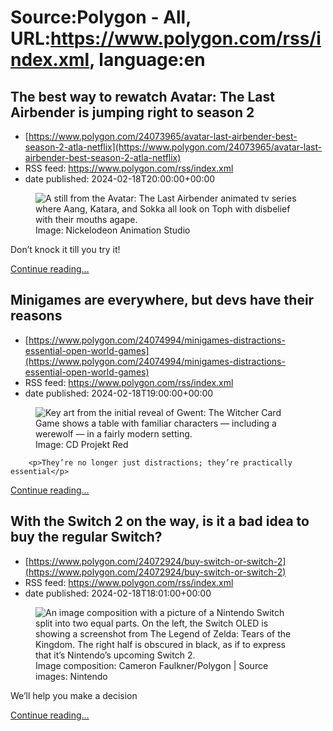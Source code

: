 # Source:Polygon -  All, URL:https://www.polygon.com/rss/index.xml, language:en

## The best way to rewatch Avatar: The Last Airbender is jumping right to season 2
 - [https://www.polygon.com/24073965/avatar-last-airbender-best-season-2-atla-netflix](https://www.polygon.com/24073965/avatar-last-airbender-best-season-2-atla-netflix)
 - RSS feed: https://www.polygon.com/rss/index.xml
 - date published: 2024-02-18T20:00:00+00:00

<figure>
      <img alt="A still from the Avatar: The Last Airbender animated tv series where Aang, Katara, and Sokka all look on Toph with disbelief with their mouths agape.  " src="https://cdn.vox-cdn.com/thumbor/FK1FiDHxCk1e6xdHgUBZImIRh8k=/0x0:2376x1337/640x360/cdn.vox-cdn.com/uploads/chorus_image/image/73148539/AtlaBlindBandit.0.png" />
        <figcaption>Image: Nickelodeon Animation Studio</figcaption>
    </figure>

  <p>Don’t knock it till you try it! </p>
  <p>
    <a href="https://www.polygon.com/24073965/avatar-last-airbender-best-season-2-atla-netflix">Continue reading&hellip;</a>
  </p>

## Minigames are everywhere, but devs have their reasons
 - [https://www.polygon.com/24074994/minigames-distractions-essential-open-world-games](https://www.polygon.com/24074994/minigames-distractions-essential-open-world-games)
 - RSS feed: https://www.polygon.com/rss/index.xml
 - date published: 2024-02-18T19:00:00+00:00

<figure>
      <img alt="Key art from the initial reveal of Gwent: The Witcher Card Game shows a table with familiar characters — including a werewolf — in a fairly modern setting." src="https://cdn.vox-cdn.com/thumbor/FUMqA0XQi5wC9_z38H4G7XChh-U=/0x113:1920x1193/640x360/cdn.vox-cdn.com/uploads/chorus_image/image/73148456/Gwent_header.0.0.jpg" />
        <figcaption>Image: CD Projekt Red</figcaption>
    </figure>


  		<p>They’re no longer just distractions; they’re practically essential</p>
  <p>
    <a href="https://www.polygon.com/24074994/minigames-distractions-essential-open-world-games">Continue reading&hellip;</a>
  </p>

## With the Switch 2 on the way, is it a bad idea to buy the regular Switch?
 - [https://www.polygon.com/24072924/buy-switch-or-switch-2](https://www.polygon.com/24072924/buy-switch-or-switch-2)
 - RSS feed: https://www.polygon.com/rss/index.xml
 - date published: 2024-02-18T18:01:00+00:00

<figure>
      <img alt="An image composition with a picture of a Nintendo Switch split into two equal parts. On the left, the Switch OLED is showing a screenshot from The Legend of Zelda: Tears of the Kingdom. The right half is obscured in black, as if to express that it’s Nintendo’s upcoming Switch 2." src="https://cdn.vox-cdn.com/thumbor/b8O-o5uWsEJlghQDM_VwoASLATY=/0x116:2883x1738/640x360/cdn.vox-cdn.com/uploads/chorus_image/image/73148399/switch1or2.0.jpg" />
        <figcaption>Image composition: Cameron Faulkner/Polygon | Source images: Nintendo</figcaption>
    </figure>

  <p>We’ll help you make a decision</p>
  <p>
    <a href="https://www.polygon.com/24072924/buy-switch-or-switch-2">Continue reading&hellip;</a>
  </p>

